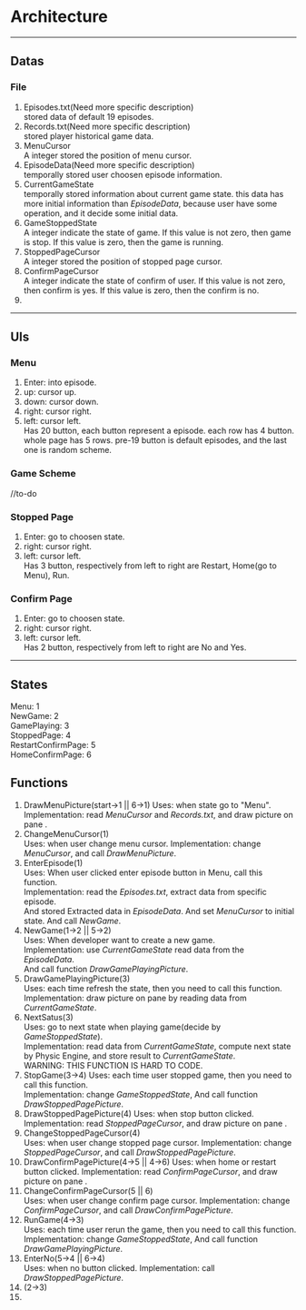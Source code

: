 # Architecture
---
## Datas
### File
1. Episodes.txt(Need more specific description)  
stored data of default 19 episodes.
2. Records.txt(Need more specific description)  
stored player historical game data.
3. MenuCursor  
A integer stored the position of menu cursor.
4. EpisodeData(Need more specific description)  
temporally stored user choosen episode information.
5. CurrentGameState  
temporally stored information about current game state.
this data has more initial information than _EpisodeData_, because user have some operation, and it decide some initial data.
6. GameStoppedState  
A integer indicate the state of game. If this value is not zero, then game is stop. If this value is zero, then the game is running.  
7. StoppedPageCursor  
A integer stored the position of stopped page cursor.
8. ConfirmPageCursor  
A integer indicate the state of confirm of user. If this value is not zero, then confirm is yes. If this value is zero, then the confirm is no.  
9.  
---
## UIs
### Menu
1. Enter: into episode.
2. up:  cursor up.
3. down: cursor down.
4. right: cursor right.
5. left: cursor left.  
Has 20 button, each button represent a episode.
each row has 4 button.
whole page has 5 rows.
pre-19 button is default episodes, and the last one is random scheme.

### Game Scheme
//to-do
### Stopped Page
1. Enter: go to choosen state.
2. right: cursor right.
3. left: cursor left.  
Has 3 button, respectively from left to right are Restart, Home(go to Menu), Run. 

### Confirm Page
1. Enter: go to choosen state.
2. right: cursor right.
3. left: cursor left.  
Has 2 button, respectively from left to right are No and Yes.  
---
## States
Menu: 1  
NewGame: 2  
GamePlaying: 3  
StoppedPage: 4  
RestartConfirmPage: 5  
HomeConfirmPage: 6
## Functions
1. DrawMenuPicture(start->1 || 6->1)
Uses: when state go to "Menu".
Implementation: read _MenuCursor_ and _Records.txt_, and draw picture on pane .  
2. ChangeMenuCursor(1)  
Uses: when user change menu cursor.
Implementation: change _MenuCursor_, and call _DrawMenuPicture_.  
3. EnterEpisode(1)  
Uses: When user clicked enter episode button in Menu, call this function.  
Implementation: read the _Episodes.txt_, extract data from specific episode.  
And stored Extracted data in _EpisodeData_. And set _MenuCursor_ to initial state. 
And call _NewGame_.   
4. NewGame(1->2 ||  5->2)  
Uses: When developer want to create a new game.  
Implementation: use _CurrentGameState_ read data from the _EpisodeData_.  
And call function _DrawGamePlayingPicture_.  
5. DrawGamePlayingPicture(3)  
Uses: each time refresh the state, then you need to call this function.  
Implementation: draw picture on pane by reading data from _CurrentGameState_.
6. NextSatus(3)  
Uses: go to next state when playing game(decide by _GameStoppedState_).  
Implementation: read data from _CurrentGameState_, compute next state by Physic Engine, and store result to _CurrentGameState_.  
WARNING: THIS FUNCTION IS HARD TO CODE.  
7. StopGame(3->4)
Uses: each time user stopped game, then you need to call this function.  
Implementation: change _GameStoppedState_, And call function _DrawStoppedPagePicture_.    
8. DrawStoppedPagePicture(4)
Uses: when stop button clicked.
Implementation: read _StoppedPageCursor_, and draw picture on pane .  
9. ChangeStoppedPageCursor(4)  
Uses: when user change stopped page cursor.
Implementation: change _StoppedPageCursor_, and call _DrawStoppedPagePicture_.
10. DrawConfirmPagePicture(4->5 || 4->6)
Uses: when home or restart button clicked.
Implementation: read _ConfirmPageCursor_, and draw picture on pane .  
11. ChangeConfirmPageCursor(5 || 6)  
Uses: when user change confirm page cursor.
Implementation: change _ConfirmPageCursor_, and call _DrawConfirmPagePicture_.
12. RunGame(4->3)  
Uses: each time user rerun the game, then you need to call this function.  
Implementation: change _GameStoppedState_, And call function _DrawGamePlayingPicture_.    
13. EnterNo(5->4 || 6->4)  
Uses: when no button clicked.
Implementation: call _DrawStoppedPagePicture_.  
14. (2->3)
15. 